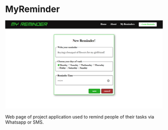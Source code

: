 # MyReminder

![alt text](https://github.com/leonelmiguins/MyReminder/blob/main/img-page/print.png?raw=true)

Web page of project application used to remind people of their tasks via Whatsapp or SMS.
